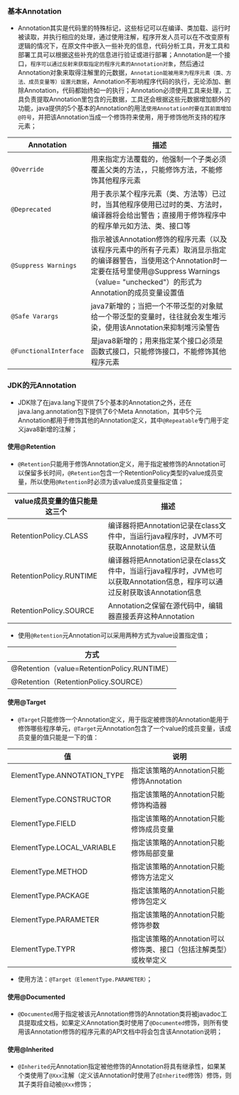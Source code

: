 ### 基本Annotation
+ Annotation其实是代码里的特殊标记，这些标记可以在编译、类加载、运行时被读取，并执行相应的处理，通过使用注解，程序开发人员可以在不改变原有逻辑的情况下，在原文件中嵌入一些补充的信息，代码分析工具，开发工具和部署工具可以根据这些补充的信息进行验证或进行部署；Annotation是一个接口，`程序可以通过反射来获取指定的程序元素的Annotation对象`，然后通过Annotation对象来取得注解里的元数据，`Annotation能被用来为程序元素（类、方法、成员变量等）设置元数据`，Annotation不影响程序代码的执行，无论添加、删除Annotation，代码都始终如一的执行；Annotation必须使用工具来处理，工具负责提取Annotation里包含的元数据，工具还会根据这些元数据增加额外的功能，java提供的5个基本的Annotation的用法`使用Annotation时要在其前面增加@符号`，并把该Annotation当成一个修饰符来使用，用于修饰他所支持的程序元素；

|Annotation|描述|
|------|------|
|`@Override`|用来指定方法覆载的，他强制一个子类必须覆盖父类的方法，，只能修饰方法，不能修饰其他程序元素|
|`@Deprecated`|用于表示某个程序元素（类、方法等）已过时，当其他程序使用已过时的类、方法时，编译器将会给出警告；直接用于修饰程序中的程序单元如方法、类、接口等|
|`@Suppress Warnings`|指示被该Annotation修饰的程序元素（以及该程序元素中的所有子元素）取消显示指定的编译器警告，当使用这个Annotation时一定要在括号里使用@Suppress Warnings（value= "unchecked"）的形式为Annotation的成员变量设置值|
|`@Safe Varargs`|java7新增的；当把一个不带泛型的对象赋给一个带泛型的变量时，往往就会发生堆污染，使用该Annotation来抑制堆污染警告|
|`@FunctionalInterface`|是java8新增的；用来指定某个接口必须是函数式接口，只能修饰接口，不能修饰其他程序元素|

### JDK的元Annotation
+ JDK除了在java.lang下提供了5个基本的Annotation之外，还在java.lang.annotation包下提供了6个Meta Annotation，其中5个元Annotation都用于修饰其他的Annotation定义，其中`@Repeatable`专门用于定义java8新增的注解；
#### 使用@Retention
+ `@Retention`只能用于修饰Annotation定义，用于指定被修饰的Annotation可以保留多长时间，`@Retention`包含一个RetentionPolicy类型的value成员变量，所以使用`@Retention`时必须为该value成员变量指定值；

|value成员变量的值只能是这三个|描述|
|------|------|
|RetentionPolicy.CLASS|编译器将把Annotation记录在class文件中，当运行java程序时，JVM不可获取Annotation信息，这是默认值|
|RetentionPolicy.RUNTIME|编译器将把Annotation记录在class文件中，当运行java程序时，JVM也可以获取Annotation信息，程序可以通过反射获取该Annotation信息|
|RetentionPolicy.SOURCE|Annotation之保留在源代码中，编辑器直接丢弃这种Annotation|

+ 使用`@Retention`元Annotation可以采用两种方式为value设置指定值；

|方式|
|------|
|@Retention（value=RetentionPolicy.RUNTIME）|
|@Retention（RetentionPolicy.SOURCE）|

#### 使用@Target
+ `@Target`只能修饰一个Annotation定义，用于指定被修饰的Annotation能用于修饰哪些程序单元，`@Target`元Annotation包含了一个value的成员变量，该成员变量的值只能是一下的值：

|值|说明|
|------|------|
|ElementType.ANNOTATION_TYPE|指定该策略的Annotation只能修饰Annotation|
|ElementType.CONSTRUCTOR|指定该策略的Annotation只能修饰构造器|
|ElementType.FIELD|指定该策略的Annotation只能修饰成员变量|
|ElementType.LOCAL_VARIABLE|指定该策略的Annotation只能修饰局部变量|
|ElementType.METHOD|指定该策略的Annotation只能修饰方法定义|
|ElementType.PACKAGE|指定该策略的Annotation只能修饰包定义|
|ElementType.PARAMETER|指定该策略的Annotation只能修饰参数|
|ElementType.TYPR|指定该策略的Annotation可以修饰类、接口（包括注解类型）或枚举定义|

+ 使用方法：`@Target（ElementType.PARAMETER）`；

#### 使用@Documented
+ `@Documented`用于指定被该元Annotation修饰的Annotation类将被javadoc工具提取成文档，如果定义Annotation类时使用了`@Documented`修饰，则所有使用该Annotation修饰的程序元素的API文档中将会包含该Annotation说明；

#### 使用@Inherited
+ `@Inherited`元Annotation指定被他修饰的Annotation将具有继承性，如果某个类使用了`@Xxx`注解（定义该Annotation时使用了`@Inherited`修饰）修饰，则其子类将自动被`@Xxx`修饰；
